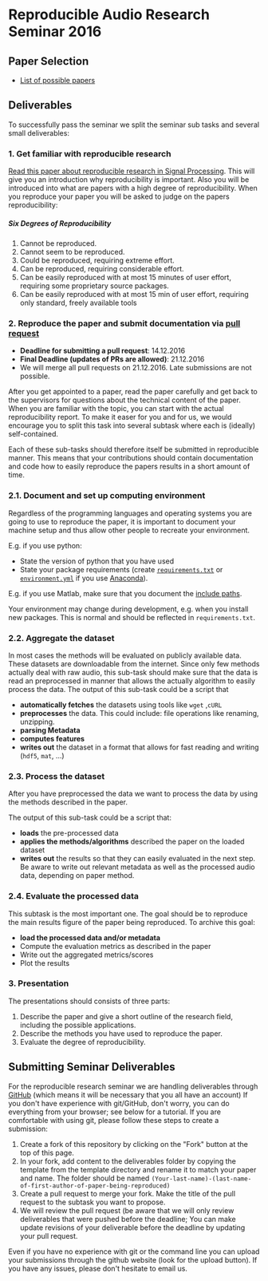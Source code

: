# Reproducible Audio Research Seminar 2016

## Paper Selection

* [List of possible papers](https://github.com/faroit/reproducible-audio-research)

## Deliverables

To successfully pass the seminar we split the seminar sub tasks and several small deliverables:

### 1. Get familiar with reproducible research

 [Read this paper about reproducible research in Signal Processing](https://infoscience.epfl.ch/record/136640). This will give you an introduction why reproducibility is important. Also you will be introduced into what are papers with a high degree of reproducibility. When you reproduce your paper you will be asked to judge on the papers reproducibility:

##### Six Degrees of Reproducibility
 1. Cannot be reproduced.
 2. Cannot seem to be reproduced.
 3. Could be reproduced, requiring extreme effort.
 4. Can be reproduced, requiring considerable effort.
 5. Can be easily reproduced with at most 15 minutes of user effort, requiring some proprietary source packages.
 6. Can be easily reproduced with at most 15 min of user effort, requiring only standard, freely available tools


### 2. Reproduce the paper and submit documentation via [pull request](https://help.github.com/articles/about-pull-requests/)

* **Deadline for submitting a pull request**: 14.12.2016
* **Final Deadline (updates of PRs are allowed)**: 21.12.2016
* We will merge all pull requests on 21.12.2016. Late submissions are not possible.

After you get appointed to a paper, read the paper carefully and get back to the supervisors for questions about the technical content of the paper. When you are familiar with the topic, you can start with the actual reproducibility report. To make it easer for you and for us, we would encourage you to split this task into several subtask where each is (ideally) self-contained.

Each of these sub-tasks should therefore itself be submitted in reproducible manner. This means that your contributions should contain documentation and code how to easily reproduce the papers results in a short amount of time.

### 2.1. Document and set up computing environment

Regardless of the programming languages and operating systems you are going to use to reproduce the paper, it is important to document your machine setup and thus allow other people to recreate your environment.

E.g. if you use python:

* State the version of python that you have used
* State your package requirements (create [`requirements.txt`](https://pip.pypa.io/en/stable/user_guide/#requirements-files) or [`environment.yml`](http://conda.pydata.org/docs/using/envs.html#share-an-environment) if you use [Anaconda](https://anaconda.org)).

E.g. if you use Matlab, make sure that you document the [include paths](https://de.mathworks.com/help/matlab/matlab_env/what-is-the-matlab-search-path.html).

Your environment may change during development, e.g. when you install new packages. This is normal and should be reflected in `requirements.txt`.

### 2.2. Aggregate the dataset

In most cases the methods will be evaluated on publicly available data. These datasets are downloadable from the internet. Since only few methods actually deal with raw audio, this sub-task should make sure that the data is read an preprocessed in manner that allows the actually algorithm to easily process the data. The output of this sub-task could be a script that

* **automatically fetches** the datasets using tools like `wget` ,`cURL`
* **preprocesses** the data. This could include: file operations like renaming, unzipping.
* **parsing Metadata**
* **computes features**
* **writes out** the dataset in a format that allows for fast reading and writing (`hdf5`, `mat`, ...)

### 2.3. Process the dataset

After you have preprocessed the data we want to process the data by using the methods described in the paper.

The output of this sub-task could be a script that:

* **loads** the pre-processed data
* **applies the methods/algorithms** described the paper on the loaded dataset
* **writes out** the results so that they can easily evaluated in the next step. Be aware to write out relevant metadata as well as the processed audio data, depending on paper method.

### 2.4. Evaluate the processed data

This subtask is the most important one. The goal should be to reproduce the main results figure of the paper being reproduced. To archive this goal:

* **load the processed data and/or metadata**
* Compute the evaluation metrics as described in the paper
* Write out the aggregated metrics/scores
* Plot the results

### 3. Presentation

The presentations should consists of three parts:

1. Describe the paper and give a short outline of the research field, including the possible applications.
2. Describe the methods you have used to reproduce the paper.
3. Evaluate the degree of reproducibility.

## Submitting Seminar Deliverables

For the reproducible research seminar we are handling deliverables through [GitHub](https://github.com/) (which means it will be necessary that you all have an account) If you don't have experience with git/GitHub, don't worry, you can do everything from your browser; see below for a tutorial.
If you are comfortable with using git, please follow these steps to create a submission:

1. Create a fork of this repository by clicking on the "Fork" button at the top of this page.
2. In your fork, add content to the deliverables folder by copying the template from the template directory and rename it to match your paper and name. The folder should be named `(Your-last-name)-(last-name-of-first-author-of-paper-being-reproduced)`
3. Create a pull request to merge your fork. Make the title of the pull request to the subtask you want to propose.
4. We will review the pull request (be aware that we will only review deliverables that were pushed before the deadline; You can make update revisions of your deliverable before the deadline by updating your pull request.

Even if you have no experience with git or the command line you can upload your submissions through the github website (look for the upload button). If you have any issues, please don't hesitate to email us.
